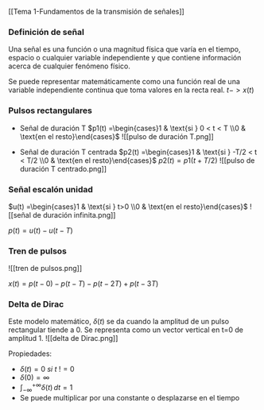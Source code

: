 [[Tema 1-Fundamentos de la transmisión de señales]]

### Definición de señal
Una señal es una función o una magnitud física que varía en el tiempo, espacio o cualquier variable independiente y que contiene información acerca de cualquier fenómeno físico. 

Se puede representar matemáticamente como una función real de una variable independiente continua que toma valores en la recta real.
$t->x(t)$

### Pulsos rectangulares
+ Señal de duración T
$p1(t) =\begin{cases}1 & \text{si } 0 < t < T \\0 & \text{en el resto}\end{cases}$
![[pulso de duración T.png]]

+ Señal de duración T centrada
$p2(t) =\begin{cases}1 & \text{si } -T/2 < t < T/2 \\0 & \text{en el resto}\end{cases}$
$p2(t)=p1(t+T/2)$
![[pulso de duración T centrado.png]]

### Señal escalón unidad
$u(t) =\begin{cases}1 & \text{si } t>0 \\0 & \text{en el resto}\end{cases}$
![[señal de duración infinita.png]]

$p(t)=u(t)-u(t-T)$

### Tren de pulsos
![[tren de pulsos.png]]

$x(t)=p(t-0)-p(t-T)-p(t-2T)+p(t-3T)$

### Delta de Dirac
Este modelo matemático, $\delta(t)$ se da cuando la amplitud de un pulso rectangular tiende a 0. Se representa como un vector vertical en t=0 de amplitud 1.
![[delta de Dirac.png]]

Propiedades:
+ $\delta(t)=0\ si\ t\ !=0$
+ $\delta(0)=\infty$
+ $\int_{-\infty}^{+\infty} \delta(t) \, dt = 1$
+ Se puede multiplicar por una constante o desplazarse en el tiempo
